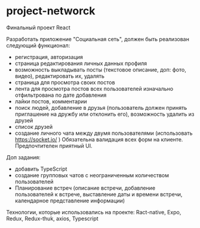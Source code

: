 # project-networck
Финальный проект React

Разработать приложение "Социальная сеть",  должен быть реализован следующий функционал:
- регистрация, авторизация
- страница редактирования личных данных профиля
- возможность выкладывать посты (текстовое описание,  доп: фото, видео), редактировать их, удалять
- страница для просмотра своих постов
- лента для просмотра постов всех пользователей изначально отфильтрована по дате добавления
- лайки постов, комментарии
- поиск людей, добавление в друзья (пользователь должен принять приглашение на дружбу или отклонить его), возможность удалить из друзей
- список друзей
- создание личного чата между двумя пользователями (использовать https://socket.io/ )
Обязательна валидация всех форм на клиенте. Предпочтителен приятный UI.

Доп задания:
- добавить TypeScript
- создание групповых чатов с неограниченным количеством пользователей
- Планирование встреч (описание встречи, добавление пользователей к встрече, выставление даты и времени встречи, календарное представление информации)

Технологии, которые использовались на проекте: Ract-native, Expo, Redux, Redux-thuk, axios, Typescript
